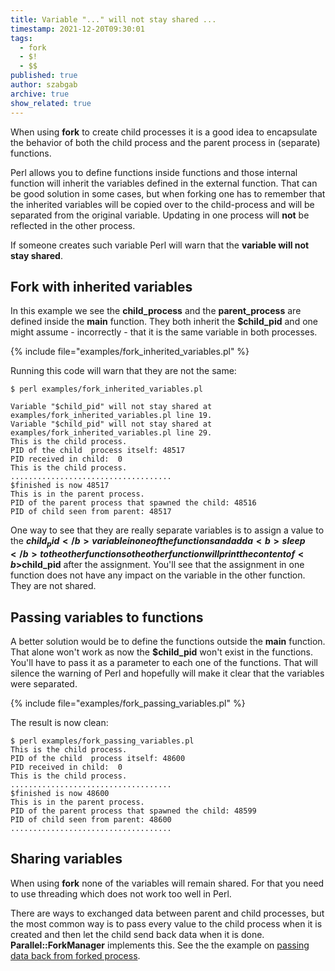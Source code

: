 ```yaml
---
title: Variable "..." will not stay shared ...
timestamp: 2021-12-20T09:30:01
tags:
  - fork
  - $!
  - $$
published: true
author: szabgab
archive: true
show_related: true
---
```



When using <b>fork</b> to create child processes it is a good idea to encapsulate the behavior of both the child process
and the parent process in (separate) functions.


Perl allows you to define functions inside functions and those internal function will inherit the variables defined in the
external function. That can be good solution in some cases, but when forking one has to remember that the inherited
variables will be copied over to the child-process and will be separated from the original variable. Updating in one process
will <b>not</b> be reflected in the other process.

If someone creates such variable Perl will warn that the <b>variable will not stay shared</b>.

## Fork with inherited variables

In this example we see the <b>child_process</b> and the <b>parent_process</b> are defined inside the <b>main</b> function.
They both inherit the <b>$child_pid</b> and one might assume - incorrectly - that it is the same variable in both processes.

{% include file="examples/fork_inherited_variables.pl" %}

Running this code will warn that they are not the same:

```
$ perl examples/fork_inherited_variables.pl

Variable "$child_pid" will not stay shared at examples/fork_inherited_variables.pl line 19.
Variable "$child_pid" will not stay shared at examples/fork_inherited_variables.pl line 29.
This is the child process.
PID of the child  process itself: 48517
PID received in child:  0
This is the child process.
....................................
$finished is now 48517
This is in the parent process.
PID of the parent process that spawned the child: 48516
PID of child seen from parent: 48517
```


One way to see that they are really separate variables is to assign a value to the <b>$child_pid</b>
variable in one of the functions and add a <b>sleep</b> to the other function so the other function
will print the content of <b>$child_pid</b> after the assignment. You'll see that the assignment in
one function does not have any impact on the variable in the other function. They are not shared.


## Passing variables to functions

A better solution would be to define the functions outside the <b>main</b> function.
That alone won't work as now the <b>$child_pid</b> won't exist in the functions.
You'll have to pass it as a parameter to each one of the functions.
That will silence the warning of Perl and hopefully will make it clear that the variables were separated.

{% include file="examples/fork_passing_variables.pl" %}

The result is now clean:

```
$ perl examples/fork_passing_variables.pl
This is the child process.
PID of the child  process itself: 48600
PID received in child:  0
This is the child process.
....................................
$finished is now 48600
This is in the parent process.
PID of the parent process that spawned the child: 48599
PID of child seen from parent: 48600
....................................
```

## Sharing variables

When using <b>fork</b> none of the variables will remain shared. For that you need to use threading which does not work too well in Perl.

There are ways to exchanged data between parent and child processes, but the most common way is to pass every value to the child process
when it is created and then let the child send back data when it is done. <b>Parallel::ForkManager</b> implements this.
See the the example on [passing data back from forked process](/speed-up-calculation-by-running-in-parallel).

